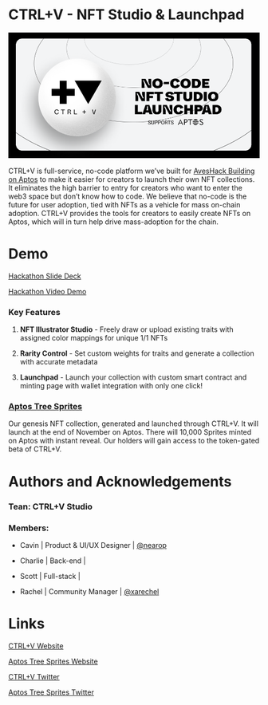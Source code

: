 # CTRL+V - NFT Studio & Launchpad
![CTRL+V Banner](https://github.com/ctrlvagency/CtrlvMinter/blob/main/ctrlvbanner.png "Banner")

CTRL+V is full-service, no-code platform we’ve built for [AvesHack Building on Aptos](https://dorahacks.io/hackathon/41/) to make it easier for creators to launch their own NFT collections. It eliminates the high barrier to entry for creators who want to enter the web3 space but don’t know how to code. We believe that no-code is the future for user adoption, tied with NFTs as a vehicle for mass on-chain adoption. CTRL+V provides the tools for creators to easily create NFTs on Aptos, which will in turn help drive mass-adoption for the chain.

# Demo

[Hackathon Slide Deck](https://drive.google.com/file/d/1sfeEK9J17PdoccD2pW0RNVKTL0ES5WyE/view?usp=share_link)

[Hackathon Video Demo](https://youtu.be/0UmCu1uTgvI)

### Key Features

1. **NFT Illustrator Studio** - Freely draw or upload existing traits with assigned color mappings for unique 1/1 NFTs

2. **Rarity Control** - Set custom weights for traits and generate a collection with accurate metadata

3. **Launchpad** - Launch your collection with custom smart contract and minting page with wallet integration with only one click!

### [Aptos Tree Sprites](https://www.ctrlv.studio/collections/treesprites)

Our genesis NFT collection, generated and launched through CTRL+V. It will launch at the end of November on Aptos. There will 10,000 Sprites minted on Aptos with instant reveal. Our holders will gain access to the token-gated beta of CTRL+V.

# Authors and Acknowledgements

### Tean: CTRL+V Studio

### Members:

* Cavin | Product & UI/UX Designer | [@nearop](https://www.twitter.com/nearop)

* Charlie | Back-end |

* Scott | Full-stack |

* Rachel | Community Manager | [@xarechel](https://www.twitter.com/xarechel)

# Links

[CTRL+V Website](https://www.ctrlv.studio)

[Aptos Tree Sprites Website](https://www.ctrlv.studio/collections/treesprites)

[CTRL+V Twitter](https://www.twitter.com/ctrlvstudio)

[Aptos Tree Sprites Twitter](https://www.twitter.com/aptosprites)
